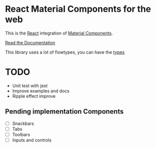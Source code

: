 # React Material Components for the web

This is the [React](https://facebook.github.io/react/) integration of [Material Components](https://github.com/material-components/material-components-web).

[Read the Documentation](https://carlitux.github.io/material-toolbox)

This library uses a lot of flowtypes, you can have the [types](./flow-typed/react-mcw.js)

TODO
====

* Unit test with jest
* Improve examples and docs
* Ripple effect improve

Pending implementation Components
----------
* [ ] Snackbars
* [ ] Tabs
* [ ] Toolbars
* [ ] Inputs and controls
